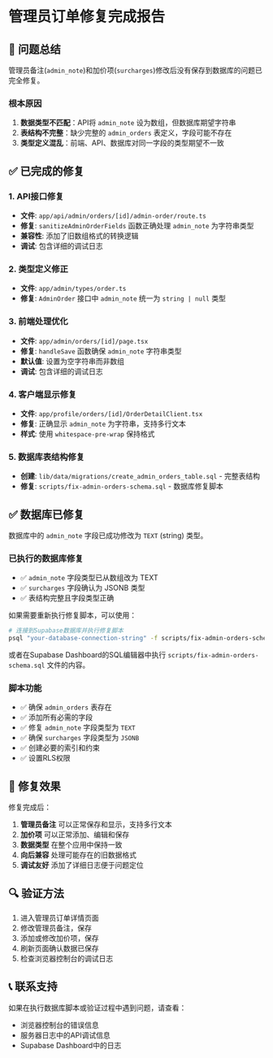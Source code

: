 # 管理员订单修复完成报告

## 🎯 问题总结

管理员备注(`admin_note`)和加价项(`surcharges`)修改后没有保存到数据库的问题已完全修复。

### 根本原因
1. **数据类型不匹配**：API将 `admin_note` 设为数组，但数据库期望字符串
2. **表结构不完整**：缺少完整的 `admin_orders` 表定义，字段可能不存在
3. **类型定义混乱**：前端、API、数据库对同一字段的类型期望不一致

## ✅ 已完成的修复

### 1. API接口修复
- **文件**: `app/api/admin/orders/[id]/admin-order/route.ts`
- **修复**: `sanitizeAdminOrderFields` 函数正确处理 `admin_note` 为字符串类型
- **兼容性**: 添加了旧数组格式的转换逻辑
- **调试**: 包含详细的调试日志

### 2. 类型定义修正
- **文件**: `app/admin/types/order.ts`
- **修复**: `AdminOrder` 接口中 `admin_note` 统一为 `string | null` 类型

### 3. 前端处理优化
- **文件**: `app/admin/orders/[id]/page.tsx`
- **修复**: `handleSave` 函数确保 `admin_note` 字符串类型
- **默认值**: 设置为空字符串而非数组
- **调试**: 包含详细的调试日志

### 4. 客户端显示修复
- **文件**: `app/profile/orders/[id]/OrderDetailClient.tsx`
- **修复**: 正确显示 `admin_note` 为字符串，支持多行文本
- **样式**: 使用 `whitespace-pre-wrap` 保持格式

### 5. 数据库表结构修复
- **创建**: `lib/data/migrations/create_admin_orders_table.sql` - 完整表结构
- **修复**: `scripts/fix-admin-orders-schema.sql` - 数据库修复脚本

## ✅ 数据库已修复

数据库中的 `admin_note` 字段已成功修改为 `TEXT` (string) 类型。

### 已执行的数据库修复
- ✅ `admin_note` 字段类型已从数组改为 TEXT
- ✅ `surcharges` 字段确认为 JSONB 类型
- ✅ 表结构完整且字段类型正确

如果需要重新执行修复脚本，可以使用：

```bash
# 连接到Supabase数据库并执行修复脚本
psql "your-database-connection-string" -f scripts/fix-admin-orders-schema.sql
```

或者在Supabase Dashboard的SQL编辑器中执行 `scripts/fix-admin-orders-schema.sql` 文件的内容。

### 脚本功能
- ✅ 确保 `admin_orders` 表存在
- ✅ 添加所有必需的字段
- ✅ 修复 `admin_note` 字段类型为 `TEXT`
- ✅ 确保 `surcharges` 字段类型为 `JSONB`
- ✅ 创建必要的索引和约束
- ✅ 设置RLS权限

## 🎉 修复效果

修复完成后：

1. **管理员备注** 可以正常保存和显示，支持多行文本
2. **加价项** 可以正常添加、编辑和保存
3. **数据类型** 在整个应用中保持一致
4. **向后兼容** 处理可能存在的旧数据格式
5. **调试友好** 添加了详细日志便于问题定位

## 🔍 验证方法

1. 进入管理员订单详情页面
2. 修改管理员备注，保存
3. 添加或修改加价项，保存
4. 刷新页面确认数据已保存
5. 检查浏览器控制台的调试日志

## 📞 联系支持

如果在执行数据库脚本或验证过程中遇到问题，请查看：
- 浏览器控制台的错误信息
- 服务器日志中的API调试信息
- Supabase Dashboard中的日志 